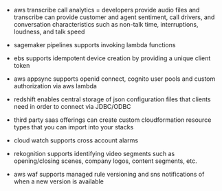 - aws transcribe call analytics = developers provide audio files and transcribe can provide customer and agent sentiment, call drivers, and conversation characteristics such as non-talk time, interruptions, loudness, and talk speed

- sagemaker pipelines supports invoking lambda functions

- ebs supports idempotent device creation by providing a unique client token

- aws appsync supports openid connect, cognito user pools and custom authorization via aws lambda 

- redshift enables central storage of json configuration files that clients need in order to connect via JDBC/ODBC



- third party saas offerings can create custom cloudformation resource types that you can import into your stacks



- cloud watch supports cross account alarms


- rekognition supports identifying video segments such as opening/closing scenes, company logos, content segments, etc.


- aws waf supports managed rule versioning and sns notifications of when a new version is available 



